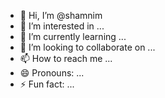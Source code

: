 - 👋 Hi, I’m @shamnim
- 👀 I’m interested in ...
- 🌱 I’m currently learning ...
- 💞️ I’m looking to collaborate on ...
- 📫 How to reach me ...
- 😄 Pronouns: ...
- ⚡ Fun fact: ...

<!---
shamnim/shamnim is a ✨ special ✨ repository because its `README.md` (this file) appears on your GitHub profile.
You can click the Preview link to take a look at your changes.
--->
